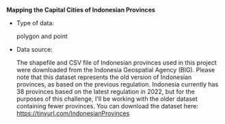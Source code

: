 **Mapping the Capital Cities of Indonesian Provinces**

- Type of data:

  polygon and point

- Data source:

  The shapefile and CSV file of Indonesian provinces used in this project were downloaded from the Indonesia Geospatial Agency (BIG). Please note that this dataset represents   the old version of Indonesian provinces, as based on the previous regulation. Indonesia currently has 38 provinces based on the latest regulation in 2022, but for the
  purposes of this challenge, I'll be working with the older dataset containing fewer provinces. You can download the dataset here:
  https://tinyurl.com/IndonesianProvinces
